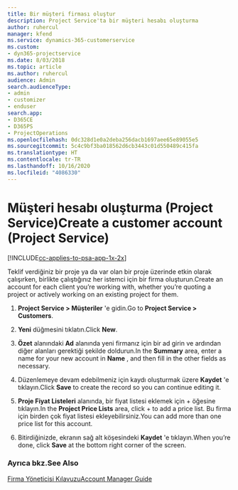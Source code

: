 ```yaml
---
title: Bir müşteri firması oluştur
description: Project Service'ta bir müşteri hesabı oluşturma
author: ruhercul
manager: kfend
ms.service: dynamics-365-customerservice
ms.custom:
- dyn365-projectservice
ms.date: 8/03/2018
ms.topic: article
ms.author: ruhercul
audience: Admin
search.audienceType:
- admin
- customizer
- enduser
search.app:
- D365CE
- D365PS
- ProjectOperations
ms.openlocfilehash: 0dc328d1e0a2deba256dacb1697aee65e89055e5
ms.sourcegitcommit: 5c4c9bf3ba018562d6cb3443c01d550489c415fa
ms.translationtype: HT
ms.contentlocale: tr-TR
ms.lasthandoff: 10/16/2020
ms.locfileid: "4086330"
---
```

# <a name="create-a-customer-account-project-service"></a><span data-ttu-id="bc347-103">Müşteri hesabı oluşturma (Project Service)</span><span class="sxs-lookup"><span data-stu-id="bc347-103">Create a customer account (Project Service)</span></span>

[!INCLUDE[cc-applies-to-psa-app-1x-2x](../includes/cc-applies-to-psa-app-1x-2x.md)]

<span data-ttu-id="bc347-104">Teklif verdiğiniz bir proje ya da var olan bir proje üzerinde etkin olarak çalışırken, birlikte çalıştığınız her istemci için bir firma oluşturun.</span><span class="sxs-lookup"><span data-stu-id="bc347-104">Create an account for each client you’re working with, whether you’re quoting a project or actively working on an existing project for them.</span></span>  
  
1.  <span data-ttu-id="bc347-105">**Project Service > Müşteriler** 'e gidin.</span><span class="sxs-lookup"><span data-stu-id="bc347-105">Go to **Project Service > Customers**.</span></span>  
  
2.  <span data-ttu-id="bc347-106">**Yeni** düğmesini tıklatın.</span><span class="sxs-lookup"><span data-stu-id="bc347-106">Click **New**.</span></span>  
  
3.  <span data-ttu-id="bc347-107">**Özet** alanındaki **Ad** alanında yeni firmanız için bir ad girin ve ardından diğer alanları gerektiği şekilde doldurun.</span><span class="sxs-lookup"><span data-stu-id="bc347-107">In the **Summary** area, enter a name for your new account in **Name** , and then fill in the other fields as necessary.</span></span>  
  
4.  <span data-ttu-id="bc347-108">Düzenlemeye devam edebilmeniz için kaydı oluşturmak üzere **Kaydet** 'e tıklayın.</span><span class="sxs-lookup"><span data-stu-id="bc347-108">Click **Save** to create the record so you can continue editing it.</span></span>  
  
5.  <span data-ttu-id="bc347-109">**Proje Fiyat Listeleri** alanında, bir fiyat listesi eklemek için + öğesine tıklayın.</span><span class="sxs-lookup"><span data-stu-id="bc347-109">In the **Project Price Lists** area, click + to add a price list.</span></span> <span data-ttu-id="bc347-110">Bu firma için birden çok fiyat listesi ekleyebilirsiniz.</span><span class="sxs-lookup"><span data-stu-id="bc347-110">You can add more than one price list for this account.</span></span>  
  
6.  <span data-ttu-id="bc347-111">Bitirdiğinizde, ekranın sağ alt köşesindeki **Kaydet** 'e tıklayın.</span><span class="sxs-lookup"><span data-stu-id="bc347-111">When you’re done, click **Save** at the bottom right corner of the screen.</span></span>  
  
### <a name="see-also"></a><span data-ttu-id="bc347-112">Ayrıca bkz.</span><span class="sxs-lookup"><span data-stu-id="bc347-112">See Also</span></span>  
 [<span data-ttu-id="bc347-113">Firma Yöneticisi Kılavuzu</span><span class="sxs-lookup"><span data-stu-id="bc347-113">Account Manager Guide</span></span>](../psa/account-manager-guide.md)
